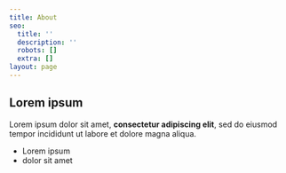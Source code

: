 ```yaml
---
title: About
seo:
  title: ''
  description: ''
  robots: []
  extra: []
layout: page
---
```

## Lorem ipsum

Lorem ipsum dolor sit amet, **consectetur adipiscing elit**, sed do eiusmod tempor incididunt ut labore et dolore magna aliqua.

- Lorem ipsum
- dolor sit amet